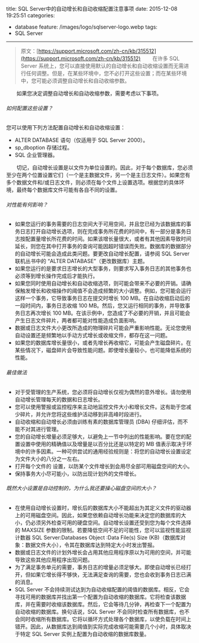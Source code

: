 title: SQL Server中的自动增长和自动收缩配置注意事项
date: 2015-12-08 19:25:51
categories: 
  - database
feature: /images/logo/sqlserver-logo.webp
tags: 
  - SQL Server
---
>原文：[https://support.microsoft.com/zh-cn/kb/315512](https://support.microsoft.com/zh-cn/kb/315512)
　　在许多 SQL Server 系统上，您可以直接使用默认的自动增长和自动收缩设置而无需进行任何调整。但是，在某些环境中，您不必打开这些设置；而在某些环境中，您可能必须调整自动增长和自动收缩参数。

　　如果您决定调整自动增长和自动收缩参数，需要考虑以下事项。

###### 如何配置这些设置？
您可以使用下列方法配置自动增长和自动收缩设置：

* ALTER DATABASE 语句（仅适用于 SQL Server 2000）。
* sp_dboption 存储过程。
* SQL 企业管理器。

　　切记，自动增长设置是以文件为单位设置的。因此，对于每个数据库，您必须至少在两个位置设置它们（一个是主数据文件，另一个是主日志文件）。如果您有多个数据文件和/或日志文件，则必须在每个文件上设置选项。根据您的具体环境，最终每个数据库文件可能有各自不同的设置。

<!-- more -->

###### 对性能有何影响？
* 如果您运行的事务需要的日志空间大于可用空间，并且您已经为该数据库的事务日志打开自动增长选项，则在完成事务所花费的时间中，有一部分是事务日志按配置量增长所花费的时间。如果该增长量很大，或者有其他因素导致时间延长，则您在其中打开事务的查询可能因超时错误而失败。数据库的数据部分的自动增长可能会造成此类问题。要更改自动增长配置，请参阅 SQL Server 联机丛书中的 “ALTER DATABASE”（更改数据库）主题。
* 如果您运行的是要求日志增长的大型事务，则要求写入事务日志的其他事务也必须等到增长操作完成后才能执行。
* 如果您同时使用自动增长和自动收缩选项，则可能会带来不必要的开销。请确保触发增长和收缩操作的阈值不会造成频繁的大小调整。例如，您可能会运行这样一个事务，它导致事务日志在提交时增长 100 MB。在自动收缩启动后的一段时间内，事务日志收缩 100 MB。然后，您又运行相同的事务，并导致事务日志再次增长 100 MB。在该示例中，您造成了不必要的开销，并且可能会产生日志文件碎片，两者都可能对性能造成负面影响。
* 数据或日志文件大小更改所造成的物理碎片可能会严重影响性能。无论您使用自动设置还是频繁地以手动方式增长或收缩文件，都存在这一问题。
* 如果您的数据库增长量很小，或者先增长再收缩它，可能会产生磁盘碎片。在某些情况下，磁盘碎片会导致性能问题。即使增长量较小，也可能降低系统的性能。
###### 最佳做法
* 对于受管理的生产系统，您必须将自动增长仅视为偶然的意外增长。请勿使用自动增长管理每天的数据和日志增长。
* 您可以使用警报或监控程序来主动地监控文件大小和增长文件。这有助于您减少碎片，并允许您将这些维护活动移到非高峰时段进行。
* 自动收缩和自动增长必须由训练有素的数据库管理员 (DBA) 仔细评估，而不能不对其进行管理。
* 您的自动增长增量必须足够大，以避免上一节中列出的性能影响。要在您的配置设置中使用的精确值以及增量是以百分比还是以特定的 MB 值表示取决于环境中的许多因素。一种可供尝试的通用经验规则是：将您的自动增长设置设定为文件大小的八分之一左右。
* 打开每个文件的 <MAXSIZE> 设置，以防某个文件增长到会用尽全部可用磁盘空间的大小。
* 保持事务大小尽可能小，以防出现计划外的文件增长。
###### 既然大小设置是自动控制的，为什么我还要操心磁盘空间的大小？
* 在使用自动增长设置时，增长后的数据库大小不能超出为其定义文件的驱动器上的可用磁盘空间。因此，如果您依赖自动增长功能来决定您的数据库的大小，仍必须另外检查可用的硬盘空间。自动增长设置还受到您为每个文件选择的 MAXSIZE 参数的限制。若要降低空间不足的可能性，您可以监视性能监视计数器 SQL Server:Databases Object :Data File(s) Size (KB)（数据库对象：数据文件大小），令其在数据库达到特定大小时发出警报。
* 数据或日志文件的计划外增长会占用其他应用程序原以为可用的空间，并可能导致这些其他应用程序出现问题。
* 为了满足事务单元的需要，事务日志的增量必须足够大。即使自动增长已经打开，但如果它增长得不够快，无法满足查询的需要，您也会收到事务日志已满的消息。
* SQL Server 不会持续测试达到为自动收缩配置的阈值的数据库。相反，它会寻找可用的数据库并找出第一个配置为自动收缩的数据库。它将检查该数据库，并在需要时收缩该数据库。然后，它会等待几分钟，再检查下一个配置为自动收缩的数据库。换句话说，SQL Server 不会同时检查所有数据库，也不会同时收缩所有数据库。它将以循环方式处理各个数据库，以使负载在时间上错开。因此，从数据库达到阈值到实际完成收缩可能需要几个小时，具体取决于特定 SQL Server 实例上配置为自动收缩的数据库数量。